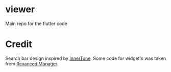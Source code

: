# viewer

Main repo for the flutter code

# Credit

Search bar design inspired by [InnerTune](https://github.com/z-huang/InnerTune).
Some code for widget's was taken
from [Revanced Manager](https://github.com/ReVanced/revanced-manager).